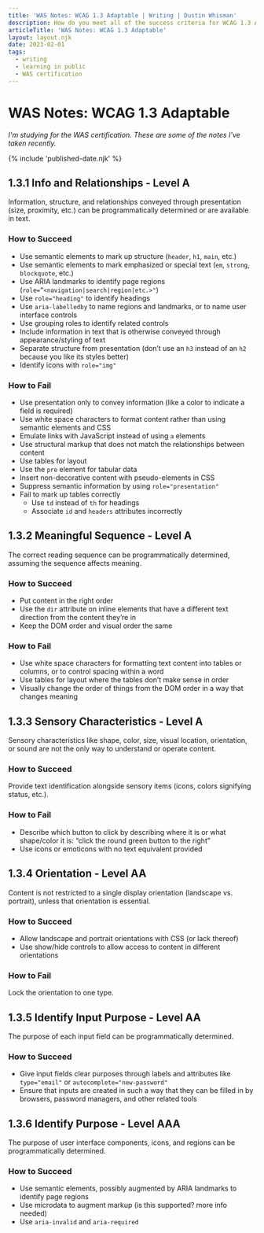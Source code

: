 ```yaml
---
title: 'WAS Notes: WCAG 1.3 Adaptable | Writing | Dustin Whisman'
description: How do you meet all of the success criteria for WCAG 1.3 Adaptable?
articleTitle: 'WAS Notes: WCAG 1.3 Adaptable'
layout: layout.njk
date: 2023-02-01
tags:
  - writing
  - learning in public
  - WAS certification
---
```


# WAS Notes: WCAG 1.3 Adaptable

_I'm studying for the WAS certification. These are some of the notes I've taken recently._

{% include 'published-date.njk' %}

## 1.3.1 Info and Relationships - Level A

Information, structure, and relationships conveyed through presentation (size, proximity, etc.) can be programmatically determined or are available in text.

### How to Succeed

- Use semantic elements to mark up structure (`header`, `h1`, `main`, etc.)
- Use semantic elements to mark emphasized or special text (`em`, `strong`, `blockquote`, etc.)
- Use ARIA landmarks to identify page regions (`role=”<navigation|search|region|etc.>"`)
- Use `role="heading"` to identify headings
- Use `aria-labelledby` to name regions and landmarks, or to name user interface controls
- Use grouping roles to identify related controls
- Include information in text that is otherwise conveyed through appearance/styling of text
- Separate structure from presentation (don’t use an `h3` instead of an `h2` because you like its styles better)
- Identify icons with `role="img"`

### How to Fail

- Use presentation only to convey information (like a color to indicate a field is required)
- Use white space characters to format content rather than using semantic elements and CSS
- Emulate links with JavaScript instead of using `a` elements
- Use structural markup that does not match the relationships between content
- Use tables for layout
- Use the `pre` element for tabular data
- Insert non-decorative content with pseudo-elements in CSS
- Suppress semantic information by using `role="presentation"`
- Fail to mark up tables correctly
  - Use `td` instead of `th` for headings
  - Associate `id` and `headers` attributes incorrectly

## 1.3.2 Meaningful Sequence - Level A

The correct reading sequence can be programmatically determined, assuming the sequence affects meaning.

### How to Succeed

- Put content in the right order
- Use the `dir` attribute on inline elements that have a different text direction from the content they’re in
- Keep the DOM order and visual order the same

### How to Fail

- Use white space characters for formatting text content into tables or columns, or to control spacing within a word
- Use tables for layout where the tables don’t make sense in order
- Visually change the order of things from the DOM order in a way that changes meaning

## 1.3.3 Sensory Characteristics - Level A

Sensory characteristics like shape, color, size, visual location, orientation, or sound are not the only way to understand or operate content.

### How to Succeed

Provide text identification alongside sensory items (icons, colors signifying status, etc.).

### How to Fail

- Describe which button to click by describing where it is or what shape/color it is: “click the round green button to the right”
- Use icons or emoticons with no text equivalent provided

## 1.3.4 Orientation - Level AA

Content is not restricted to a single display orientation (landscape vs. portrait), unless that orientation is essential.

### How to Succeed

- Allow landscape and portrait orientations with CSS (or lack thereof)
- Use show/hide controls to allow access to content in different orientations

### How to Fail

Lock the orientation to one type.

## 1.3.5 Identify Input Purpose - Level AA

The purpose of each input field can be programmatically determined.

### How to Succeed

- Give input fields clear purposes through labels and attributes like `type="email"` or `autocomplete="new-password"`
- Ensure that inputs are created in such a way that they can be filled in by browsers, password managers, and other related tools

## 1.3.6 Identify Purpose - Level AAA

The purpose of user interface components, icons, and regions can be programmatically determined.

### How to Succeed

- Use semantic elements, possibly augmented by ARIA landmarks to identify page regions
- Use microdata to augment markup (is this supported? more info needed)
- Use `aria-invalid` and `aria-required`
